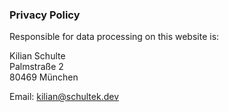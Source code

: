 ### Privacy Policy

Responsible for data processing on this website is:

Kilian Schulte  
Palmstraße 2  
80469 München  

Email: kilian@schultek.dev